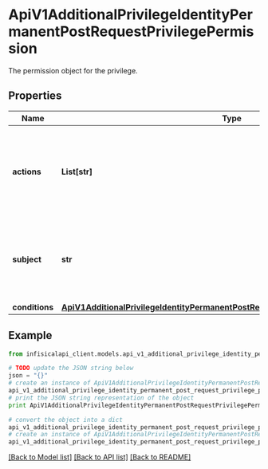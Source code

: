 # ApiV1AdditionalPrivilegeIdentityPermanentPostRequestPrivilegePermission

The permission object for the privilege.

## Properties
Name | Type | Description | Notes
------------ | ------------- | ------------- | -------------
**actions** | **List[str]** | Describe what action an entity can take. Possible actions: create, edit, delete, and read | 
**subject** | **str** | The entity this permission pertains to. Possible options: secrets, environments | 
**conditions** | [**ApiV1AdditionalPrivilegeIdentityPermanentPostRequestPrivilegePermissionConditions**](ApiV1AdditionalPrivilegeIdentityPermanentPostRequestPrivilegePermissionConditions.md) |  | 

## Example

```python
from infisicalapi_client.models.api_v1_additional_privilege_identity_permanent_post_request_privilege_permission import ApiV1AdditionalPrivilegeIdentityPermanentPostRequestPrivilegePermission

# TODO update the JSON string below
json = "{}"
# create an instance of ApiV1AdditionalPrivilegeIdentityPermanentPostRequestPrivilegePermission from a JSON string
api_v1_additional_privilege_identity_permanent_post_request_privilege_permission_instance = ApiV1AdditionalPrivilegeIdentityPermanentPostRequestPrivilegePermission.from_json(json)
# print the JSON string representation of the object
print ApiV1AdditionalPrivilegeIdentityPermanentPostRequestPrivilegePermission.to_json()

# convert the object into a dict
api_v1_additional_privilege_identity_permanent_post_request_privilege_permission_dict = api_v1_additional_privilege_identity_permanent_post_request_privilege_permission_instance.to_dict()
# create an instance of ApiV1AdditionalPrivilegeIdentityPermanentPostRequestPrivilegePermission from a dict
api_v1_additional_privilege_identity_permanent_post_request_privilege_permission_from_dict = ApiV1AdditionalPrivilegeIdentityPermanentPostRequestPrivilegePermission.from_dict(api_v1_additional_privilege_identity_permanent_post_request_privilege_permission_dict)
```
[[Back to Model list]](../README.md#documentation-for-models) [[Back to API list]](../README.md#documentation-for-api-endpoints) [[Back to README]](../README.md)


